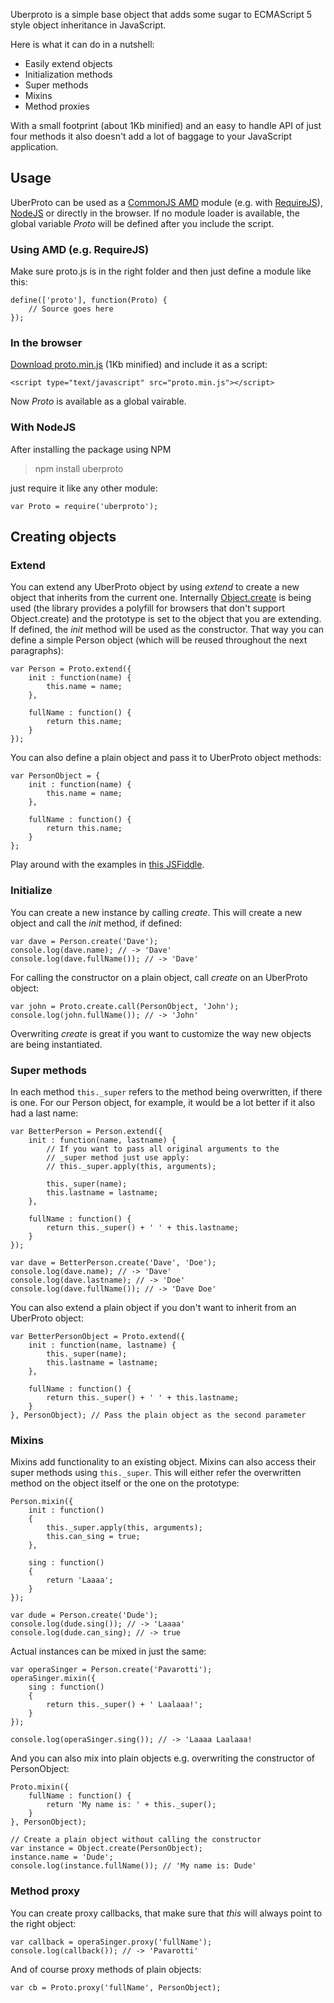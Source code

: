 Uberproto is a simple base object that adds some sugar to ECMAScript 5 style object inheritance
in JavaScript.

Here is what it can do in a nutshell:

- Easily extend objects
- Initialization methods
- Super methods
- Mixins
- Method proxies

With a small footprint (about 1Kb minified) and an easy to handle API of just
four methods it also doesn't add a lot of baggage to your JavaScript application.

## Usage

UberProto can be used as a [CommonJS AMD](https://github.com/amdjs/amdjs-api/wiki/AMD) module
(e.g. with [RequireJS](http://requirejs.org/)), [NodeJS](http://nodejs.org) or directly
in the browser. If no module loader is available, the global variable _Proto_
will be defined after you include the script.

### Using AMD (e.g. RequireJS)

Make sure proto.js is in the right folder and then just define a module like this:

	define(['proto'], function(Proto) {
		// Source goes here
	});

### In the browser

[Download proto.min.js](https://raw.github.com/daffl/uberproto/master/proto.min.js)
(1Kb minified) and include it as a script:

	<script type="text/javascript" src="proto.min.js"></script>

Now *Proto* is available as a global vairable.

### With NodeJS

After installing the package using NPM

> npm install uberproto

just require it like any other module:

	var Proto = require('uberproto');

## Creating objects

### Extend

You can extend any UberProto object by using *extend* to create a new object that inherits from the current one.
Internally [Object.create](https://developer.mozilla.org/en/JavaScript/Reference/Global_Objects/Object/create) is
being used (the library provides a polyfill for browsers that don't support Object.create)
and the prototype is set to the object that you are extending.
If defined, the *init* method will be used as the constructor.
That way you can define a simple Person object (which will be reused throughout the next paragraphs):

	var Person = Proto.extend({
		init : function(name) {
			this.name = name;
		},
		
		fullName : function() {
			return this.name;
		}
	});

You can also define a plain object and pass it to UberProto object methods:

	var PersonObject = {
		init : function(name) {
			this.name = name;
		},

		fullName : function() {
			return this.name;
		}
	};

Play around with the examples in [this JSFiddle](http://jsfiddle.net/Daff/2GB8n/1/).

### Initialize

You can create a new instance by calling *create*. This will create a new object and call the *init* method,
if defined:

	var dave = Person.create('Dave');
	console.log(dave.name); // -> 'Dave'
	console.log(dave.fullName()); // -> 'Dave'

For calling the constructor on a plain object, call *create* on an UberProto object:

	var john = Proto.create.call(PersonObject, 'John');
	console.log(john.fullName()); // -> 'John'

Overwriting *create* is great if you want to customize the way new objects are being
instantiated.

### Super methods
	
In each method `this._super` refers to the method being overwritten, if there is one.
For our Person object, for example, it would be a lot better if it also had a last name:

	var BetterPerson = Person.extend({
		init : function(name, lastname) {
			// If you want to pass all original arguments to the
			// _super method just use apply:
			// this._super.apply(this, arguments);
			
			this._super(name);
			this.lastname = lastname;
		},
		
		fullName : function() {
			return this._super() + ' ' + this.lastname;
		}
	});

	var dave = BetterPerson.create('Dave', 'Doe');
	console.log(dave.name); // -> 'Dave'
	console.log(dave.lastname); // -> 'Doe'
	console.log(dave.fullName()); // -> 'Dave Doe'

You can also extend a plain object if you don't want to inherit from an UberProto object:

	var BetterPersonObject = Proto.extend({
        init : function(name, lastname) {
            this._super(name);
            this.lastname = lastname;
        },

        fullName : function() {
            return this._super() + ' ' + this.lastname;
        }
    }, PersonObject); // Pass the plain object as the second parameter

### Mixins

Mixins add functionality to an existing object. Mixins can also access their super methods using `this._super`.
This will either refer the overwritten method on the object itself or the one on the prototype:

	Person.mixin({
		init : function()
		{
			this._super.apply(this, arguments);
			this.can_sing = true;
		},
		
		sing : function()
		{
			return 'Laaaa';
		}
	});
	
	var dude = Person.create('Dude');
	console.log(dude.sing()); // -> 'Laaaa'
	console.log(dude.can_sing); // -> true

Actual instances can be mixed in just the same:

	var operaSinger = Person.create('Pavarotti');
	operaSinger.mixin({
		sing : function()
		{
			return this._super() + ' Laalaaa!';
		}
	});

	console.log(operaSinger.sing()); // -> 'Laaaa Laalaaa!

And you can also mix into plain objects e.g. overwriting the constructor of PersonObject:

	Proto.mixin({
		fullName : function() {
			return 'My name is: ' + this._super();
		}
	}, PersonObject);

	// Create a plain object without calling the constructor
	var instance = Object.create(PersonObject);
	instance.name = 'Dude';
	console.log(instance.fullName()); // 'My name is: Dude'

### Method proxy

You can create proxy callbacks, that make sure that _this_ will always
point to the right object:
	
	var callback = operaSinger.proxy('fullName');
	console.log(callback()); // -> 'Pavarotti'

And of course proxy methods of plain objects:

	var cb = Proto.proxy('fullName', PersonObject);

